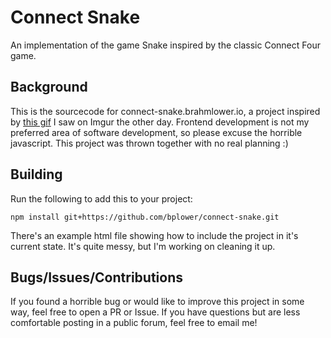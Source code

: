# Connect Snake

An implementation of the game Snake inspired by the classic Connect Four game.

## Background

This is the sourcecode for connect-snake.brahmlower.io, a project inspired by [this gif](https://imgur.com/gallery/GBrEM) I saw on Imgur the other day. Frontend development is not my preferred area of software development, so please excuse the horrible javascript. This project was thrown together with no real planning :)


## Building

Run the following to add this to your project:

```
npm install git+https://github.com/bplower/connect-snake.git
```

There's an example html file showing how to include the project in it's current state. It's quite messy, but I'm working on cleaning it up.

## Bugs/Issues/Contributions

If you found a horrible bug or would like to improve this project in some way, feel free to open a PR or Issue. If you have questions but are less comfortable posting in a public forum, feel free to email me!
